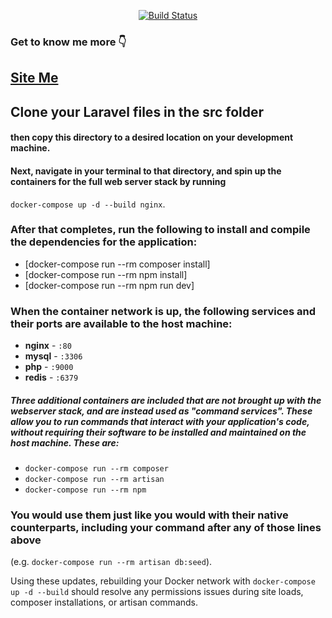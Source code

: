 <p align="center">
<a href="https://github.com/amirrezaraadi">
<img src="https://github.com/laravel/framework/workflows/tests/badge.svg" alt="Build Status">
</a>
</p>

### Get to know me more 👇

[ Site Me ](https://amirrezaraadi.ir)
- 

## Clone your Laravel files in the src folder

#### then copy this directory to a desired location on your development machine.

#### Next, navigate in your terminal to that directory, and spin up the containers for the full web server stack by running

`docker-compose up -d --build nginx`.

### After that completes, run the following to install and compile the dependencies for the application:

- [docker-compose run --rm composer install]
- [docker-compose run --rm npm install]
- [docker-compose run --rm npm run dev]

### When the container network is up, the following services and their ports are available to the host machine:

- **nginx** - `:80`
- **mysql** - `:3306`
- **php** - `:9000`
- **redis** - `:6379`

##### Three additional containers are included that are not brought up with the webserver stack, and are instead used as "command services". These allow you to run commands that interact with your application's code, without requiring their software to be installed and maintained on the host machine. These are:

- `docker-compose run --rm composer`
- `docker-compose run --rm artisan`
- `docker-compose run --rm npm`

### You would use them just like you would with their native counterparts, including your command after any of those lines above

(e.g. `docker-compose run --rm artisan db:seed`).

Using these updates, rebuilding your Docker network with
`docker-compose up -d --build`
should resolve any permissions issues during site loads, composer installations, or artisan commands.
